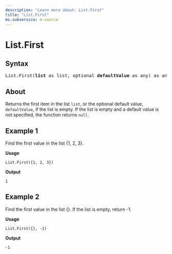 ```yaml
---
description: "Learn more about: List.First"
title: "List.First"
ms.subservice: m-source
---
```

# List.First

## Syntax

<pre>
List.First(<b>list</b> as list, optional <b>defaultValue</b> as any) as any
</pre>

## About

Returns the first item in the list `list`, or the optional default value, `defaultValue`, if the list is empty. If the list is empty and a default value is not specified, the function returns `null`.

## Example 1

Find the first value in the list {1, 2, 3}.

**Usage**

```powerquery-m
List.First({1, 2, 3})
```

**Output**

`1`

## Example 2

Find the first value in the list {}. If the list is empty, return -1.

**Usage**

```powerquery-m
List.First({}, -1)
```

**Output**

`-1`
